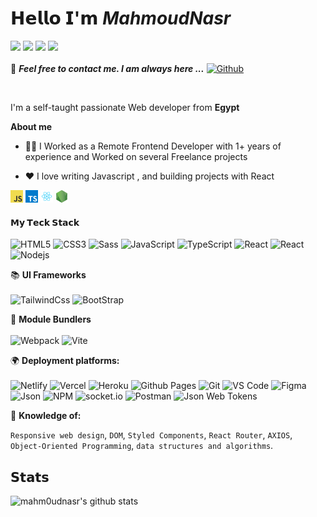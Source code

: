 # 𝗛𝗲𝗹𝗹𝗼 𝗜'𝗺 <b> <i>MahmoudNasr</i></b>

[![](https://img.shields.io/badge/-@_mahm0udnasr-%231DA1F2?style=flat-square&logo=twitter&logoColor=ffffff)](https://twitter.com/_mahm0udnasr)
[![](https://img.shields.io/badge/-@mahm0udnasr-%23181717?style=flat-square&logo=github)](https://github.com/mahm0udnasr)
[![](https://img.shields.io/badge/-@mhm0udnasr-%231DA1F2?style=flat-square&logo=facebook&logoColor=ffffff)](https://www.facebook.com/mhm0udnasr)
[![](https://img.shields.io/badge/-@mahm0udnasr-%23181717?style=flat-square&logo=telegram)](https://t.me/mahm0udnasr)
<br />
<br />
📝 ***Feel free to contact me. I am always here ...*** [![Github](https://img.shields.io/github/followers/mahm0udnasr?label=Follow%20Me&style=social)](https://github.com/mahm0udnasr)

<br />

I'm a self-taught passionate Web developer from <b>Egypt</b>

**About me**

- 👨‍💻 I Worked as a Remote Frontend Developer with 1+ years of experience and Worked on several Freelance projects

- ❤️ I love writing Javascript , and building projects with React

<code><img height="20" alt="javascript" src="https://raw.githubusercontent.com/github/explore/80688e429a7d4ef2fca1e82350fe8e3517d3494d/topics/javascript/javascript.png"></code>
<code><img height="20" alt="typescript" src="https://raw.githubusercontent.com/github/explore/80688e429a7d4ef2fca1e82350fe8e3517d3494d/topics/typescript/typescript.png"></code>
<code><img height="20" alt="react" src="https://raw.githubusercontent.com/github/explore/80688e429a7d4ef2fca1e82350fe8e3517d3494d/topics/react/react.png"></code>
<code><img height="20" alt="nodejs" src="https://raw.githubusercontent.com/github/explore/80688e429a7d4ef2fca1e82350fe8e3517d3494d/topics/nodejs/nodejs.png"></code>    

#### 𝗠𝘆 𝗧𝗲𝗰𝗸 𝗦𝘁𝗮𝗰𝗸

![HTML5](https://img.shields.io/badge/-HTML5-%23E44D27?style=flat-square&logo=html5&logoColor=ffffff)
![CSS3](https://img.shields.io/badge/-CSS3-%231572B6?style=flat-square&logo=css3)
![Sass](https://img.shields.io/badge/-Sass-%23CC6699?style=flat-square&logo=sass&logoColor=ffffff)
![JavaScript](https://img.shields.io/badge/-JavaScript-%23F7DF1C?style=flat-square&logo=javascript&logoColor=000000&labelColor=%23F7DF1C&color=%23FFCE5A)
![TypeScript](https://img.shields.io/badge/-TypeScript-007ACC?style=flat-square&logo=typescript&logoColor=white)
![React](https://img.shields.io/badge/-React-%23282C34?style=flat-square&logo=react)
![React](https://img.shields.io/badge/-redux-%23282C34?style=flat-square&logo=redux)
![Nodejs](https://img.shields.io/badge/-Nodejs-000000?style=flat&logo=Node.js)

📚 **UI Frameworks** 
<br>
<br>
![TailwindCss](https://img.shields.io/badge/-TailwindCss-%231a202c?style=flat-square&logo=tailwind-css)
![BootStrap](https://img.shields.io/badge/-bootstrap-%23000000?style=flat-square&logo=bootstrap&&logoColor=48B0F1)

🚩 **Module Bundlers** <br>
<br>
![Webpack](https://img.shields.io/badge/-Webpack-%232C3A42?style=flat-square&logo=webpack)
![Vite](https://img.shields.io/badge/-Vite-%23646CFF?style=flat-square&logo=vite&logoColor=ffffff)

🌍 **Deployment platforms:**
<br>
<br>
![Netlify](https://img.shields.io/badge/-Netlify-%2300C7B7?style=flat-square&logo=netlify&logoColor=ffffff)
![Vercel](https://img.shields.io/badge/-Vercel-%23ffffff?style=flat-square&logo=vercel&logoColor=000000)
![Heroku](https://img.shields.io/badge/Heroku-430098?style=flat&logo=heroku&logoColor=white)
![Github Pages](https://img.shields.io/badge/-Github%20Pages-000000?style=flat&logo=github-pages)
![Git](https://img.shields.io/badge/-Git-%23F05032?style=flat-square&logo=git&logoColor=%23ffffff)
![VS Code](https://img.shields.io/badge/-VSCode-%23007ACC?style=flat-square&logo=visual-studio-code)
![Figma](https://img.shields.io/badge/Figma-F24E1E?style=flat&logo=figma&logoColor=white)
![Json](https://img.shields.io/badge/json-5E5C5C?style=flat&logo=json&logoColor=white)
![NPM](https://img.shields.io/badge/-npm-000000?style=flat&logo=npm&labelColor=ffffff)
![socket.io](https://img.shields.io/badge/-Socket.Io-000000?style=flat&logo=socket.io&logoColor=000000&labelColor=ffffff)
![Postman](https://img.shields.io/badge/Postman-black?style=flat-square&logo=postman)
![Json Web Tokens](https://img.shields.io/badge/-Json%20Web%20Tokens-000000?style=flat&logo=json-web-tokens&logoColor=ffffff&labelColor=000000)
  
  🧐 **Knowledge of:**<br>

`Responsive web design`, `DOM`, `Styled Components`, `React Router`, `AXIOS`, `Object-Oriented Programming`, `data structures and algorithms`.

## 𝗦𝘁𝗮𝘁𝘀

![mahm0udnasr's github stats](https://github-readme-stats.vercel.app/api?username=mahm0udnasr&show_icons=true)
